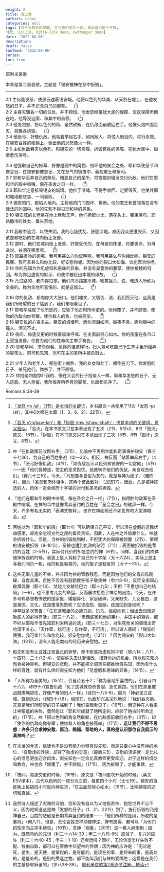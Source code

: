 ```yaml
---
weight: 2
title: 哀二章
authors: Lenny
categories: null
tags: [对今日教会的提醒, 主与我们同负一轭, 背起自己的十字架, 
时政, 认识上帝, bible-link demo, Reftagger demo]
date: "2022-08-06"
description: 
draft: false
lastmod: "2022-08-06"
series:
toc: true
---
```

耶利米哀歌  

本章是第二首哀歌，主题是「锡安被神在怒中拆毁」。

<!--more-->
---

2:1 主何竟发怒、使黑云遮蔽锡安城。他将以色列的华美、从天扔在地上、在他发怒的日子、并不记念自己的脚凳。&emsp;([^1])  
2:2 主吞灭雅各一切的住处、并不顾惜、他发怒倾覆犹大民的保障、使这保障坍倒在地。他辱没这国、和其中的首领。&emsp;([^2])  
2:3 他发烈怒、把以色列的角、全然砍断、在仇敌面前收回右手。他像火焰四围吞灭、将雅各烧毁。&emsp;([^3])  
2:4 他张弓、好像仇敌。他站着举起右手、如同敌人、将悦人眼目的、尽行杀戮。在锡安百姓的帐棚上、倒出他的忿怒像火一样。  
2:5 主如仇敌吞灭以色列、和锡安的一切宫殿、拆毁百姓的保障、在犹大民中、加增悲伤哭号。  

2:6 他强取自己的帐幕、好像是园中的窝棚、毁坏他的聚会之处、耶和华使圣节和安息日、在锡安都被忘记、又在怒气的愤恨中、藐视君王和祭司。  
2:7 耶和华丢弃自己的祭坛、憎恶自己的圣所、将宫殿的墙垣交付仇敌。他们在耶和华的殿中喧嚷、像在圣会之日一样。&emsp;([^4])  
2:8 耶和华定意拆毁锡安的城墙。他拉了准绳、不将手收回、定要毁灭。他使外郭和城墙都悲哀、一同衰败。&emsp;([^5])  
2:9 锡安的门、都陷入地内。主将他的门闩毁坏、折断。他的君王和首领落在没有律法的列国中。他的先知不得见耶和华的异象。  
2:10 锡安城的长老坐在地上默默无声。他们扬起尘土、落在头上、腰束麻布。耶路撒冷的处女、垂头至地。  

2:11 我眼中流泪、以致失明。我的心肠扰乱、肝胆涂地。都因我众民遭毁灭、又因孩童和吃奶的在城内街上发昏。  
2:12 那时、他们在城内街上发昏、好像受伤的、在母亲的怀里、将要丧命、对母亲说、谷酒在哪里呢。&emsp;([^6])  
2:13 耶路撒冷的民哪、我可用甚么向你证明呢。我可用甚么与你相比呢。锡安的民哪、我可拿甚么和你比较、好安慰你呢。因为你的裂口大如海、谁能医治你呢。  
2:14 你的先知为你见虚假和愚昧的异象、并没有显露你的罪孽、使你被掳的归回。却为你见虚假的默示、和使你被赶出本境的缘故。&emsp;([^7])  
2:15 凡过路的、都向你拍掌。他们向耶路撒冷城、嗤笑摇头、说、难道人所称为全美的。称为全地所喜悦的、就是这城么。&emsp;([^8])  

2:16 你的仇敌、都向你大大张口。他们嗤笑、又切齿、说、我们吞灭他、这真是我们所盼望的日子临到了。我们亲眼看见了。  
2:17 耶和华成就了他所定的、应验了他古时所命定的。他倾覆了、并不顾惜、使你的仇敌向你夸耀、使你敌人的角、也被高举。&emsp;([^9])  
2:18 锡安民的心哀求主。锡安的城墙阿、愿你流泪如河、昼夜不息。愿你眼中的瞳人、泪流不止。  
2:19 夜间、每逢交更的时候要起来呼喊、在主面前倾心如水。你的孩童在各市口上受饿发昏。你要为他们的性命向主举手祷告。&emsp;([^10])  
2:20 耶和华阿、求你观看、见你向谁这样行。妇人岂可吃自己所生育手里所摇弄的婴孩么。祭司和先知、岂可在主的圣所中被杀戮么。  

2:21 少年人和老年人、都在街上躺卧、我的处女和壮丁、都倒在刀下。你发怒的日子、杀死他们。你杀了、并不顾惜。  
2:22 你招聚四围惊吓我的、像在大会的日子招聚人一样。耶和华发怒的日子、无人逃脱、无人存留。我所摇弄所养育的婴孩、仇敌都杀净了。&emsp;([^11])  

[^1]: <u>「发怒 אַף /af」（1节）是本诗的关键词</u>，本书原文一共使用了11次「发怒 אַף /af」，其中6次都在本章（1、3、6、21、22节）。  
[^2]: <u>「吞灭 בָּלַע/baw-lah’」和「拆毁 שָׁחַת /shaw-khath’」也是本诗的关键词，意义相似</u>。「吞灭」在本书原文只在本章出现了五次（2节、5节x2、8节「毁灭」原文、16节），「拆毁」在本书原文只在本章出现了三次（5节、6节「毁坏」原文、8节）。  
[^3]: 神「在仇敌面前收回右手」（3节），比喻神不再用大能和奇事保护锡安（赛三十七36）、为自己的百姓争战（申一30）。相反，神反而「站着举起右手」（4节），「张弓好像仇敌」（4节），「如仇敌吞灭以色列和锡安的一切宫殿」（5节）——因「他们竟悖逆，使主的圣灵担忧。祂就转作他们的仇敌，亲自攻击他们」（赛六十三10）。今天，「凡想要与世俗为友的，就是与神为敌了」（雅四4），因为「圣灵和肉体相争，这两个彼此敌对」（<cite class="bibleref" title="Galatians 5:14-20" >加五17</cite>）。因此，凡是被神拣选的人，肉体一定会经历十字架的对付和圣灵的拆毁。  
[^4]: 「他们在耶和华的殿中喧嚷，像在圣会之日一样」（7节），指得胜的敌军在圣殿中喧嚷，在神的耳中就像背弃圣约的百姓在「圣会之日」的敬拜一样。今天，许多有名无实的「表演式敬拜」，也许在神面前还不如世界的大型演唱会。
[^5]: 百姓以为「耶和华的殿」（耶七4）可以确保自己平安，所以活在虚假的选民优越感里，却完全忽视立约之民的属灵责任。因此，人在神之外倚靠什么，神就会拆毁什么。但是，当神的拆毁临到时，不但犹大的保障被倾覆（2节）、荣耀的锡安被拆毁（8-10节），圣殿也遭到仇敌的玷污（7节）；表面被拆毁的是背约的百姓（2-5节），实际付代价的却是立约的神（6节）。同样，当我们的肉体被神拆毁的时候，表面上是人背起了自己的十字架（太十六24），实际上是主与我们同负一轭，祂的轭是容易的，祂的担子是轻省的（<cite class="bibleref" title="Matthew 11:30" >太十一30</cite>）。
[^6]: 这些无辜儿童的不幸，并非因为神的管教残忍，而是因为他们的父母自私刚硬、自食其果。百姓不但没有殷勤教导孩子敬畏神（申六6-9），反而全家同心敬拜偶像（耶七18）、焚烧儿女献给巴力（耶十九5）；不但「不思想自己的结局」（一9），也不思考儿女的命运，反而屡次拒绝了神给的出路。今天，在许多号称基督教传统的国家里，婚姻异化、家庭破碎，父亲缺失、儿女自由，这是潮流、文化，还是堕落失败呢？应该抱怨、鼓励，还是回到圣经呢？  
神早就多次警告：「住在这城里的必遭刀剑、饥荒、瘟疫而死；但出去归降迦勒底人的必得存活」（耶三十八2），「但西底家和他的臣仆，并国中的百姓，都不听从耶和华借先知耶利米所说的话」（耶三十七2），对生死攸关的事情出奇地漠不关心。「天作孽，犹可违；自作孽，不可活」，所以诗人感叹：「锡安的民哪，我可拿什么和你比较，好安慰你呢」（13节）？因为锡安的「裂口大如海」（13节），没有人能用类似的经历来安慰她。
[^7]: 假先知没有让百姓正视自己的罪孽，却不断宣扬虚假的平安（耶六14；八11；十四13；二十八2-4），使百姓失去认罪悔改、扭转命运的机会，所以假先知必然会被神审判。但锡安的悲剧，并不能把全部责任都推给假先知，因为有什么样的百姓，就有什么样的假先知为他们「见虚假和愚昧的异象」（14节）。
[^8]: 「人所称为全美的」（15节），引自诗五十2；「称为全地所喜悦的」，引自诗四十八2。<cite class="bibleref" title="Psalms 48:1-14" >诗四十八</cite>宣告仇敌「见了这城就惊奇丧胆，急忙逃跑。他们在那里被战兢疼痛抓住，好像产难的妇人一样」（诗四十八5-6），因为「神必坚立这城，直到永远」（诗四十八8）。但现在，仇敌却兴高采烈地说：「我们吞灭她。这真是我们所盼望的日子临到了！我们亲眼看见了」（16节）。而这种在人看来让神蒙羞的失败，竟然能让「耶和华成就了祂所定的，应验了祂古时所命定的」（17节）。神「把以色列的角全然砍断，在仇敌面前收回右手」（3节），却「使你的仇敌向你夸耀；使你敌人的角也被高举」（17节），**这让我们不得不思想：许多只会求神安慰、医治、赐福、帮助的人，真的是认识那位自我启示的真神吗？**  
[^9]: 在末世的今天，信徒也不是没有能力分辨真假先知，而是只要心中没有神的地位，「有敬虔的外貌，却背了敬虔的实意」（提后三5），安慰的话语就一定比扎心的信息更加迎合肉体，假先知也一定会比真教师更受欢迎。对于这样的信徒和教会，神也会「倾覆了，并不顾惜」（17节），因为拆毁了、才能重建。
[^10]: 「夜间，每逢交更的时候」（19节），原文是「夜间更次开始的时候」（英文ESV译本）。古代以色列的一夜分为三更，每更四个小时（士七19）。锡安的百姓晚上每隔四小时就向神哀求，「在主面前倾心如水」（19节），比喻祷告的迫切和真诚。
[^11]: 虽然诗人描述了灾难的可怕，但却没有自以为义地指责神、抱怨世界不公不义，因为他知道这是神「发怒的日子」（1、21、22节）到了，施行拆毁的乃是神自己，百姓的悲剧是长期背弃圣约的结果——「他们所种的是风，所收的是暴风」（何八7）。但是，无论百姓怎样顽梗悖逆、罪有应得，都可以「为他们的性命向主举手祷告」（19节）、求神「观看」（20节）这一幕人间惨剧；因为，既然背约的咒诅（利二十六14-39；申二十八15-65）应验了，复兴的应许（利二十六40-45；申三十1-10）还会远吗？同样，无论信徒怎样失败不配、咎由自取，都可以在管教中仰望神的怜悯；因为神的应许是：「无论是死，是生，是天使，是掌权的，是有能的，是现在的事，是将来的事，是高处的，是低处的，是别的受造之物，都不能叫我们与神的爱隔绝；这爱是在我们的主基督耶稣里的」（罗八38-39）。
[耶利米哀歌第2章逐节注解、祷读](https://cmcbiblereading.com/2016/08/07/%e8%80%b6%e5%88%a9%e7%b1%b3%e5%93%80%e6%ad%8c%e7%ac%ac2%e7%ab%a0%e9%80%90%e8%8a%82%e6%b3%a8%e8%a7%a3%e3%80%81%e7%a5%b7%e8%af%bb/)

<span class="bible-link" data-translation="kjv">Romans 8:38-39</span>

<script async defer src="https://bible-link.globalrize.org/plugin.js" data-translation="kjv"></script>


<script>
	var refTagger = {
		settings: {
			bibleVersion: "hlybblsmpshndtn" /*'KJV'*/
		}
	}; 

	(function(d, t) {
		var n=d.querySelector('[nonce]');
		refTagger.settings.nonce = n && (n.nonce||n.getAttribute('nonce'));
		var g = d.createElement(t), s = d.getElementsByTagName(t)[0];
		g.src = 'https://api.reftagger.com/v2/RefTagger.js';
		g.nonce = refTagger.settings.nonce;
		s.parentNode.insertBefore(g, s);
	}(document, 'script'));
</script>